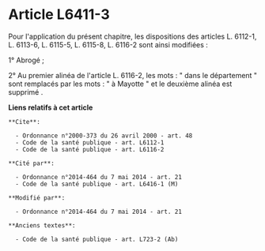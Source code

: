 # Article L6411-3

Pour l'application du présent chapitre, les dispositions des articles L. 6112-1, L. 6113-6, L. 6115-5, L. 6115-8, L. 6116-2
sont ainsi modifiées : 

1° Abrogé ; 

2° Au premier alinéa de l'article L. 6116-2, les mots : " dans le département  "  sont remplacés par les mots : " à Mayotte "
et le deuxième alinéa est supprimé .

**Liens relatifs à cet article**

	**Cite**:

	  - Ordonnance n°2000-373 du 26 avril 2000 - art. 48
	  - Code de la santé publique - art. L6112-1
	  - Code de la santé publique - art. L6116-2

	**Cité par**:

	  - Ordonnance n°2014-464 du 7 mai 2014 - art. 21
	  - Code de la santé publique - art. L6416-1 (M)

	**Modifié par**:

	  - Ordonnance n°2014-464 du 7 mai 2014 - art. 21

	**Anciens textes**:

	  - Code de la santé publique - art. L723-2 (Ab)
